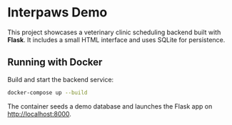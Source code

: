 # Interpaws Demo

This project showcases a veterinary clinic scheduling backend built with **Flask**.
It includes a small HTML interface and uses SQLite for persistence.

## Running with Docker

Build and start the backend service:

```bash
docker-compose up --build
```

The container seeds a demo database and launches the Flask app on [http://localhost:8000](http://localhost:8000).

